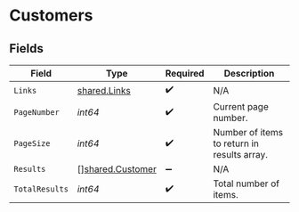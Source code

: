 # Customers


## Fields

| Field                                                       | Type                                                        | Required                                                    | Description                                                 |
| ----------------------------------------------------------- | ----------------------------------------------------------- | ----------------------------------------------------------- | ----------------------------------------------------------- |
| `Links`                                                     | [shared.Links](../../../pkg/models/shared/links.md)         | :heavy_check_mark:                                          | N/A                                                         |
| `PageNumber`                                                | *int64*                                                     | :heavy_check_mark:                                          | Current page number.                                        |
| `PageSize`                                                  | *int64*                                                     | :heavy_check_mark:                                          | Number of items to return in results array.                 |
| `Results`                                                   | [][shared.Customer](../../../pkg/models/shared/customer.md) | :heavy_minus_sign:                                          | N/A                                                         |
| `TotalResults`                                              | *int64*                                                     | :heavy_check_mark:                                          | Total number of items.                                      |